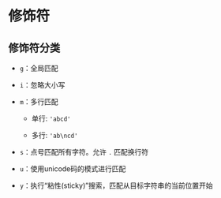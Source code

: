# 修饰符

## 修饰符分类

- `g`：全局匹配

- `i`：忽略大小写

- `m`：多行匹配

  - 单行: `'abcd'`

  - 多行: `'ab\ncd'`

- `s`：点号匹配所有字符。允许 `.` 匹配换行符

- `u`：使用unicode码的模式进行匹配

- `y`：执行“粘性(sticky)”搜索，匹配从目标字符串的当前位置开始
